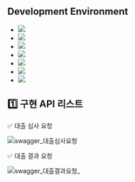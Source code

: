 
## Development Environment

- <img src="https://img.shields.io/badge/Windows-blue?style=flat&logo=windows&logoColor=white"/> 
- <img src="https://img.shields.io/badge/intellij-red?style=flat&logo=intellijidea&logoColor=white"/> 
- <img src="https://img.shields.io/badge/JDK_11-red?style=flat&logo=&logoColor=white"/>
- <img src="https://img.shields.io/badge/H2-blue?style=flat&logo=&logoColor=white"/>
- <img src="https://img.shields.io/badge/MySQL-blue?style=flat&logo=mysql&logoColor=white"/>
- <img src="https://img.shields.io/badge/Gradle-skyblue?style=flat&logo=gradle&logoColor=white"/>
- <img src="https://img.shields.io/badge/Github-grey?style=flat&logo=github&logoColor=white"/>

## 1️⃣ 구현 API 리스트

✅ 대출 심사 요청

![swagger_대출심사요청](https://github.com/jinyngg/fintech-project/assets/96164211/b6722964-6473-485e-9f02-1e75c5fe6386)

✅ 대출 결과 요청

![swagger_대출결과요청_](https://github.com/jinyngg/fintech-project/assets/96164211/0160d56d-eb4f-4fa5-9884-5e0b85388654)

